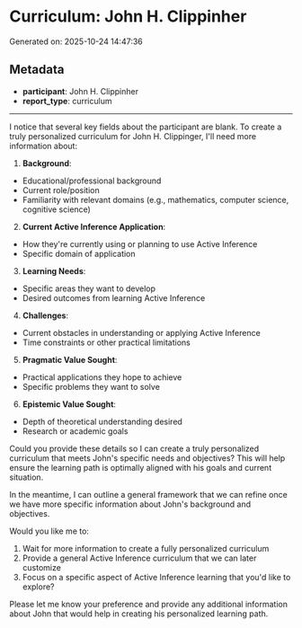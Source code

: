 # Curriculum: John H. Clippinher

Generated on: 2025-10-24 14:47:36

## Metadata

- **participant**: John H. Clippinher
- **report_type**: curriculum

---

I notice that several key fields about the participant are blank. To create a truly personalized curriculum for John H. Clippinger, I'll need more information about:

1. **Background**: 
- Educational/professional background
- Current role/position
- Familiarity with relevant domains (e.g., mathematics, computer science, cognitive science)

2. **Current Active Inference Application**:
- How they're currently using or planning to use Active Inference
- Specific domain of application

3. **Learning Needs**:
- Specific areas they want to develop
- Desired outcomes from learning Active Inference

4. **Challenges**:
- Current obstacles in understanding or applying Active Inference
- Time constraints or other practical limitations

5. **Pragmatic Value Sought**:
- Practical applications they hope to achieve
- Specific problems they want to solve

6. **Epistemic Value Sought**:
- Depth of theoretical understanding desired
- Research or academic goals

Could you provide these details so I can create a truly personalized curriculum that meets John's specific needs and objectives? This will help ensure the learning path is optimally aligned with his goals and current situation.

In the meantime, I can outline a general framework that we can refine once we have more specific information about John's background and objectives.

Would you like me to:
1. Wait for more information to create a fully personalized curriculum
2. Provide a general Active Inference curriculum that we can later customize
3. Focus on a specific aspect of Active Inference learning that you'd like to explore?

Please let me know your preference and provide any additional information about John that would help in creating his personalized learning path.